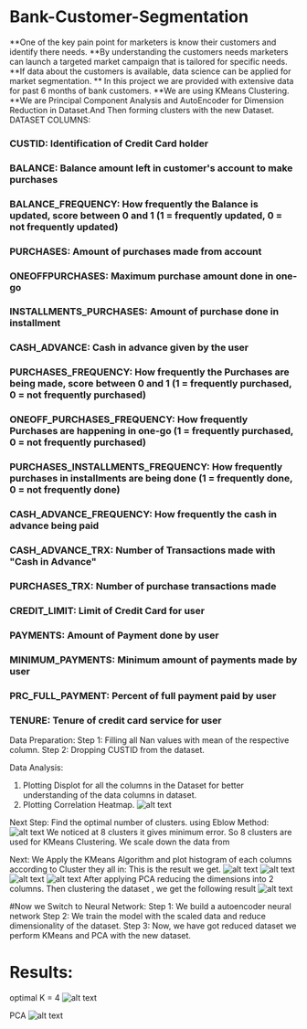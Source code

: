 # Bank-Customer-Segmentation
**One of the key pain point for marketers is know their customers and identify there needs.
**By understanding the customers needs marketers can launch a targeted market campaign that is tailored for specific needs.
**If data about the customers is available, data science can be applied for market segmentation.
** In this project we are provided with extensive data for past 6 months  of bank customers.
**We are using KMeans Clustering.
**We are Principal Component Analysis and AutoEncoder for Dimension Reduction in Dataset.And Then forming clusters with the new Dataset.
DATASET COLUMNS:
### CUSTID: Identification of Credit Card holder 
### BALANCE: Balance amount left in customer's account to make purchases
### BALANCE_FREQUENCY: How frequently the Balance is updated, score between 0 and 1 (1 = frequently updated, 0 = not frequently updated)
### PURCHASES: Amount of purchases made from account
### ONEOFFPURCHASES: Maximum purchase amount done in one-go
### INSTALLMENTS_PURCHASES: Amount of purchase done in installment
### CASH_ADVANCE: Cash in advance given by the user
### PURCHASES_FREQUENCY: How frequently the Purchases are being made, score between 0 and 1 (1 = frequently purchased, 0 = not frequently purchased)
### ONEOFF_PURCHASES_FREQUENCY: How frequently Purchases are happening in one-go (1 = frequently purchased, 0 = not frequently purchased)
### PURCHASES_INSTALLMENTS_FREQUENCY: How frequently purchases in installments are being done (1 = frequently done, 0 = not frequently done)
### CASH_ADVANCE_FREQUENCY: How frequently the cash in advance being paid
### CASH_ADVANCE_TRX: Number of Transactions made with "Cash in Advance"
### PURCHASES_TRX: Number of purchase transactions made
### CREDIT_LIMIT: Limit of Credit Card for user
### PAYMENTS: Amount of Payment done by user
### MINIMUM_PAYMENTS: Minimum amount of payments made by user  
### PRC_FULL_PAYMENT: Percent of full payment paid by user
### TENURE: Tenure of credit card service for user

Data Preparation:
Step 1: Filling all Nan values with mean of the respective column.
Step 2: Dropping CUSTID from the dataset.

Data Analysis:
1. Plotting Displot for all the columns in the Dataset for better understanding of the data columns in dataset.
2. Plotting Correlation Heatmap.
![alt text](https://github.com/ashg1998/Bank-Customer-Segmentation/blob/main/images/correlation.png)

Next Step:
Find the optimal number of clusters.
using Eblow Method:
![alt text](https://github.com/ashg1998/Bank-Customer-Segmentation/blob/main/images/ELBOW_GRAPH.JPG)
We noticed at 8 clusters it gives minimum error. So 8 clusters are used for KMeans Clustering.
We scale down the data from 

Next: We Apply the KMeans Algorithm and plot histogram of each columns according to Cluster they all in:
This is the result we get.
![alt text](https://github.com/ashg1998/Bank-Customer-Segmentation/blob/main/images/cluster1.JPG)
![alt text](https://github.com/ashg1998/Bank-Customer-Segmentation/blob/main/images/cluster2.JPG)
![alt text](https://github.com/ashg1998/Bank-Customer-Segmentation/blob/main/images/cluster3.JPG)
![alt text](https://github.com/ashg1998/Bank-Customer-Segmentation/blob/main/images/cluster4.JPG)
After applying PCA reducing the dimensions into 2 columns.
Then clustering the dataset , we get the following result
![alt text](https://github.com/ashg1998/Bank-Customer-Segmentation/blob/main/images/PCAcluster.jpg)

#Now we Switch to Neural Network:
Step 1: We build a autoencoder neural network
Step 2: We train the model with the scaled data and reduce dimensionality of the dataset.
Step 3: Now, we have got reduced dataset we perform KMeans and PCA with the new dataset.

# Results:
optimal K = 4
![alt text](https://github.com/ashg1998/Bank-Customer-Segmentation/blob/main/images/encoded_Eblow_graph.jpg)

PCA
![alt text](https://github.com/ashg1998/Bank-Customer-Segmentation/blob/main/images/cluster_with_4.jpg)





